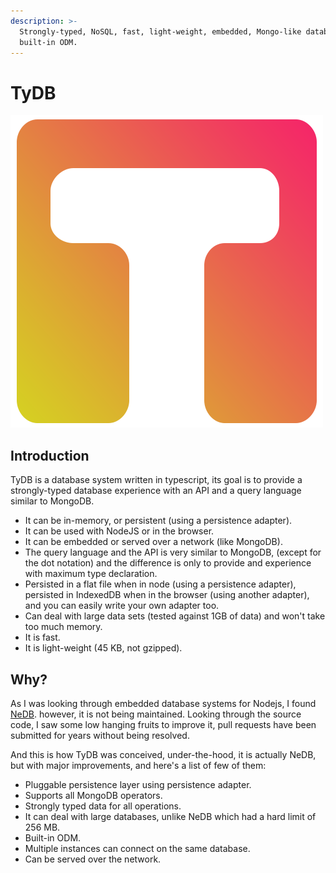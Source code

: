 ```yaml
---
description: >-
  Strongly-typed, NoSQL, fast, light-weight, embedded, Mongo-like database with
  built-in ODM.
---
```


# TyDB

![](.gitbook/assets/logo.ts.png)

## Introduction

TyDB is a database system written in typescript, its goal is to provide a strongly-typed database experience with an API and a query language similar to MongoDB.

* It can be in-memory, or persistent \(using a persistence adapter\).
* It can be used with NodeJS or in the browser.
* It can be embedded or served over a network \(like MongoDB\).
* The query language and the API is very similar to MongoDB, \(except for the dot notation\) and the difference is only to provide and experience with maximum type declaration.
* Persisted in a flat file when in node \(using a persistence adapter\), persisted in IndexedDB when in the browser \(using another adapter\), and you can easily write your own adapter too.
* Can deal with large data sets \(tested against 1GB of data\) and won't take too much memory.
* It is fast.
* It is light-weight \(45 KB, not gzipped\).

## Why?

As I was looking through embedded database systems for Nodejs, I found [NeDB](https://github.com/louischatriot/nedb/). however,  it is not being maintained. Looking through the source code, I saw some low hanging fruits to improve it, pull requests have been submitted for years without being resolved.

And this is how TyDB was conceived, under-the-hood, it is actually NeDB, but with major improvements, and here's a list of few of them:

* Pluggable persistence layer using persistence adapter.
* Supports all MongoDB operators.
* Strongly typed data for all operations.
* It can deal with large databases, unlike NeDB which had a hard limit of 256 MB.
* Built-in ODM.
* Multiple instances can connect on the same database.
* Can be served over the network.



